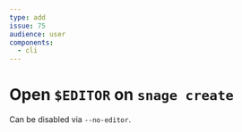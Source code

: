```yaml
---
type: add
issue: 75
audience: user
components:
  - cli
---
```

# Open `$EDITOR` on `snage create`

Can be disabled via `--no-editor`.
